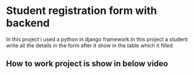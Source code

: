 <h1>Student registration form with backend</h1>
<p>In this project i used a python in django framework.In this project a student write all the details in the form after it show in the table which it filled</p>

<h2>How to work project is show in below video</h2>
